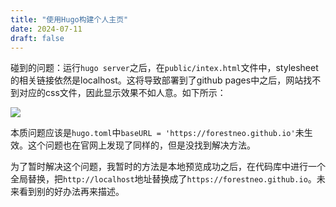 ```yaml
---
title: "使用Hugo构建个人主页"
date: 2024-07-11
draft: false
---
```


碰到的问题：运行`hugo server`之后，在`public/intex.html`文件中，stylesheet的相关链接依然是localhost。这将导致部署到了github pages中之后，网站找不到对应的css文件，因此显示效果不如人意。如下所示：

![](https://forest-pic.oss-cn-beijing.aliyuncs.com/202407112103230.png)

本质问题应该是`hugo.toml`中`baseURL = 'https://forestneo.github.io'`未生效。这个问题也在官网上发现了同样的，但是没找到解决方法。

为了暂时解决这个问题，我暂时的方法是本地预览成功之后，在代码库中进行一个全局替换，把`http://localhost`地址替换成了`https://forestneo.github.io`。未来看到别的好办法再来描述。
